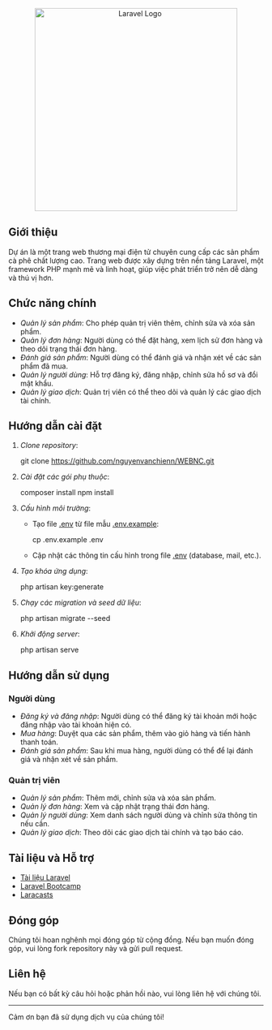 <p align="center"><a href="https://laravel.com" target="_blank"><img src="https://raw.githubusercontent.com/laravel/art/master/logo-lockup/5%20SVG/2%20CMYK/1%20Full%20Color/laravel-logolockup-cmyk-red.svg" width="400" alt="Laravel Logo"></a></p>

## Giới thiệu

Dự án là một trang web thương mại điện tử chuyên cung cấp các sản phẩm cà phê chất lượng cao. Trang web được xây dựng trên nền tảng Laravel, một framework PHP mạnh mẽ và linh hoạt, giúp việc phát triển trở nên dễ dàng và thú vị hơn.

## Chức năng chính

- *Quản lý sản phẩm*: Cho phép quản trị viên thêm, chỉnh sửa và xóa sản phẩm.
- *Quản lý đơn hàng*: Người dùng có thể đặt hàng, xem lịch sử đơn hàng và theo dõi trạng thái đơn hàng.
- *Đánh giá sản phẩm*: Người dùng có thể đánh giá và nhận xét về các sản phẩm đã mua.
- *Quản lý người dùng*: Hỗ trợ đăng ký, đăng nhập, chỉnh sửa hồ sơ và đổi mật khẩu.
- *Quản lý giao dịch*: Quản trị viên có thể theo dõi và quản lý các giao dịch tài chính.

## Hướng dẫn cài đặt

1. *Clone repository*:
    
    git clone https://github.com/nguyenvanchienn/WEBNC.git
    

2. *Cài đặt các gói phụ thuộc*:
    
    composer install
    npm install
    

3. *Cấu hình môi trường*:
    - Tạo file [.env](http://_vscodecontentref_/0) từ file mẫu [.env.example](http://_vscodecontentref_/1):
        
        cp .env.example .env
        
    - Cập nhật các thông tin cấu hình trong file [.env](http://_vscodecontentref_/2) (database, mail, etc.).

4. *Tạo khóa ứng dụng*:
    
    php artisan key:generate
    

5. *Chạy các migration và seed dữ liệu*:
    
    php artisan migrate --seed
    

6. *Khởi động server*:
    
    php artisan serve
    

## Hướng dẫn sử dụng

### Người dùng

- *Đăng ký và đăng nhập*: Người dùng có thể đăng ký tài khoản mới hoặc đăng nhập vào tài khoản hiện có.
- *Mua hàng*: Duyệt qua các sản phẩm, thêm vào giỏ hàng và tiến hành thanh toán.
- *Đánh giá sản phẩm*: Sau khi mua hàng, người dùng có thể để lại đánh giá và nhận xét về sản phẩm.

### Quản trị viên

- *Quản lý sản phẩm*: Thêm mới, chỉnh sửa và xóa sản phẩm.
- *Quản lý đơn hàng*: Xem và cập nhật trạng thái đơn hàng.
- *Quản lý người dùng*: Xem danh sách người dùng và chỉnh sửa thông tin nếu cần.
- *Quản lý giao dịch*: Theo dõi các giao dịch tài chính và tạo báo cáo.

## Tài liệu và Hỗ trợ

- [Tài liệu Laravel](https://laravel.com/docs)
- [Laravel Bootcamp](https://bootcamp.laravel.com)
- [Laracasts](https://laracasts.com)

## Đóng góp

Chúng tôi hoan nghênh mọi đóng góp từ cộng đồng. Nếu bạn muốn đóng góp, vui lòng fork repository này và gửi pull request.

## Liên hệ

Nếu bạn có bất kỳ câu hỏi hoặc phản hồi nào, vui lòng liên hệ với chúng tôi.

---

Cảm ơn bạn đã sử dụng dịch vụ của chúng tôi!
